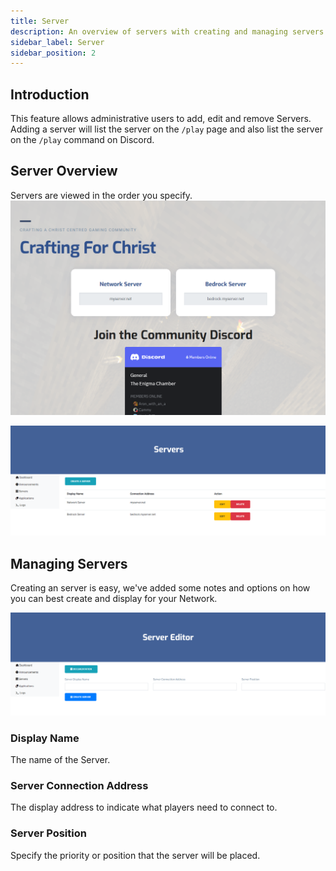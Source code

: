 ```yaml
---
title: Server
description: An overview of servers with creating and managing servers.
sidebar_label: Server
sidebar_position: 2
---
```


## Introduction
This feature allows administrative users to add, edit and remove Servers. Adding a server will list the server on the `/play` page and also list the server on the `/play` command on Discord.

## Server Overview
Servers are viewed in the order you specify.
![](../../../../src/img/products/zander/features/server/display.png)

![](../../../../src/img/products/zander/features/server/list.png)

## Managing Servers
Creating an server is easy, we've added some notes and options on how you can best create and display for your Network.

![](../../../../src/img/products/zander/features/server/create.png)

### Display Name
The name of the Server.

### Server Connection Address
The display address to indicate what players need to connect to.

### Server Position
Specify the priority or position that the server will be placed.